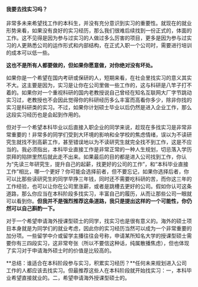 #### 我要去找实习吗？

非常多未来希望找工作的本科生，并没有充分意识到实习的重要性。就现在的就业形势来看，如果没有良好的实习经历，那么我们很难后续找到一份正式的，体面的工作。这不见得是因为参与过实习的人做过多么厉害的项目，更多是因为参与过实习的人更熟悉公司的运作形式和内部结构，在正式入职一个公司时，需要进行培训的成本可以低一些。

**这也不是所有人都要做的，但如果你愿意做，对你绝对没有坏处。**

如果你是一个希望在国内考研或保研的人，短期来看，在社会里找实习的意义其实不大。这主要是因为，实习是让你在公司里做一些工作的，这与科研是八竿子打不着的。如果你对一个重视科研的国内老教授说自己曾经在知名互联网大厂字节跳动实习过，老教授也不会因此觉得你的科研经历多么丰富而高看你多少，除非你找的实习是科研类的实习。不过，如果你计划硕士毕业以后仍然是进入企业工作，那么这段实习经历也是会起到作用的。

但对于一个希望本科毕业以后直接入职企业的同学来说，趁现在多找实习是非常非常重要的！非常多的同学们受到大环境的影响和全学校的焦虑情绪，误以为不读研究生就找不到高薪工作，甚至错误地以为不读研究生就完全找不到工作，这是不应当的。我必须指出，本科毕业直接工作是非常正常的一种人生规划，切忌落入学历崇拜的陷阱里然后就此走不出来。如果最后的目的都是进入公司找到工作，你认为“先读三年研究生，提升自己的起薪，找更好的公司的工作”，和“本科毕业直接工作”相比，哪一个更好？你可能会选择前者，但不要忘记，如果你选择后者，你可以比那些读研究生的同学早挣三年钱，同时还不需要吃科研的苦，而你这三年的工作经验，也可以让你在公司里涨薪，或者是跳槽去更好的公司。假如你认可这条道路，那么你应当在本科阶段多找实习，丰富自己的履历，从而让那些公司一眼就可以看到你。**但我并不是强烈推荐这条道路，我只是提出这样的一个可能性，你仍然可以自己斟酌一下。**

对于一个希望申请海外授课型硕士的同学，找实习也是很有意义的。海外的硕士项目本身就是为同学们的就业考虑，因此你的实习经历当然可以成为一个非常重要的加分项。一些留学中介或留学主播往往会号称，申请某所知名大学的授课型硕士需要你有三四段实习，这非常夸张（所以不要信这种话，纯属散播焦虑），但也体现了实习对于申请海外硕士时的价值是比较高的。

**总结：谁适合在本科阶段参与实习，积累实习经历？**任何未来规划进入公司工作的人都应该去找实习。但最推荐这些人在本科阶段就开始找实习：一，本科毕业希望直接就业的。二，希望申请海外授课型硕士的。